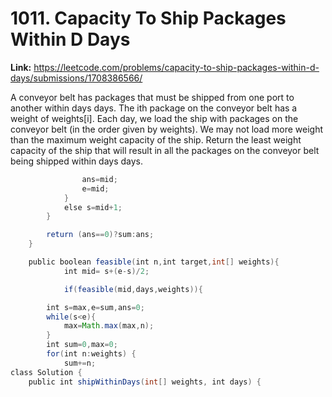 # 1011. Capacity To Ship Packages Within D Days

**Link:** https://leetcode.com/problems/capacity-to-ship-packages-within-d-days/submissions/1708386566/

A conveyor belt has packages that must be shipped from one port to another within days days. The ith package on the conveyor belt has a weight of weights[i]. Each day, we load the ship with packages on the conveyor belt (in the order given by weights). We may not load more weight than the maximum weight capacity of the ship. Return the least weight capacity of the ship that will result in all the packages on the conveyor belt being shipped within days days.

```java
                ans=mid;
                e=mid;
            }
            else s=mid+1;
        }

        return (ans==0)?sum:ans;
    }

    public boolean feasible(int n,int target,int[] weights){
            int mid= s+(e-s)/2;

            if(feasible(mid,days,weights)){

        int s=max,e=sum,ans=0;
        while(s<e){
            max=Math.max(max,n);
        }
        int sum=0,max=0;
        for(int n:weights) {
            sum+=n;
class Solution {
    public int shipWithinDays(int[] weights, int days) {
```
